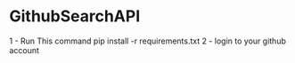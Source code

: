 # GithubSearchAPI

1 - Run This command pip install -r requirements.txt
2 - login to your github account 
